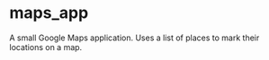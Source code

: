 # maps_app
A small Google Maps application. Uses a list of places to mark their locations on a map.

